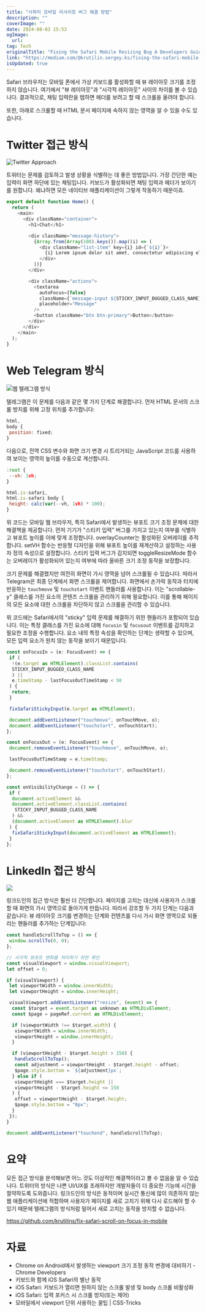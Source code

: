 ```yaml
---
title: "사파리 모바일 리사이징 버그 해결 방법"
description: ""
coverImage: ""
date: 2024-08-03 15:53
ogImage:
  url:
tag: Tech
originalTitle: "Fixing the Safari Mobile Resizing Bug A Developers Guide"
link: "https://medium.com/@krutilin.sergey.ks/fixing-the-safari-mobile-resizing-bug-a-developers-guide-6568f933cde0"
isUpdated: true
---
```


Safari 브라우저는 모바일 폰에서 가상 키보드를 활성화할 때 뷰 레이아웃 크기를 조정하지 않습니다. 여기에서 "뷰 레이아웃"과 "시각적 레이아웃" 사이의 차이를 볼 수 있습니다. 결과적으로, 채팅 입력란을 탭하면 헤더를 보려고 할 때 스크롤을 올려야 합니다.

또한, 아래로 스크롤할 때 HTML 문서 페이지에 속하지 않는 영역을 알 수 있을 수도 있습니다.

# Twitter 접근 방식

![Twitter Approach](https://miro.medium.com/v2/resize:fit:436/1*Dj_5lZ32Ok-VuR-h2_maGg.gif)

<!-- seedividend - 사각형 -->

<ins class="adsbygoogle"
     style="display:block"
     data-ad-client="ca-pub-4877378276818686"
     data-ad-slot="1898504329"
     data-ad-format="auto"
     data-full-width-responsive="true"></ins>

<script>
     (adsbygoogle = window.adsbygoogle || []).push({});
</script>

트위터는 문제를 검토하고 발생 상황을 식별하는 데 좋은 방법입니다. 가장 간단한 예는 입력이 화면 하단에 있는 채팅입니다. 키보드가 활성화되면 채팅 입력과 헤더가 보이기를 원합니다. 왜냐하면 모든 네이티브 애플리케이션이 그렇게 작동하기 때문이죠.

```js
export default function Home() {
  return (
    <main>
      <div className="container">
        <h1>Chat</h1>

        <div className="message-history">
          {Array.from(Array(100).keys()).map((i) => (
            <div className="list-item" key={i} id={`${i}`}>
              {i} Lorem ipsum dolor sit amet, consectetur adipiscing elit. Donec
            </div>
          ))}
        </div>

        <div className="actions">
          <textarea
            autoFocus={false}
            className={`message-input ${STICKY_INPUT_BUGGED_CLASS_NAME}`}
            placeholder="Message"
          />
          <button className="btn btn-primary">Button</button>
        </div>
      </div>
    </main>
  );
}
```

# Web Telegram 방식

![웹 텔레그램 방식](https://miro.medium.com/v2/resize:fit:436/1*7-qPiF5kXspetxsY40POyA.gif)

<!-- seedividend - 사각형 -->

<ins class="adsbygoogle"
     style="display:block"
     data-ad-client="ca-pub-4877378276818686"
     data-ad-slot="1898504329"
     data-ad-format="auto"
     data-full-width-responsive="true"></ins>

<script>
     (adsbygoogle = window.adsbygoogle || []).push({});
</script>

텔레그램은 이 문제를 다음과 같은 몇 가지 단계로 해결합니다. 먼저 HTML 문서의 스크롤 방지를 위해 고정 위치를 추가합니다:

```js
html,
body {
 position: fixed;
}
```

다음으로, 전역 CSS 변수와 화면 크기 변경 시 트리거되는 JavaScript 코드를 사용하여 보이는 영역의 높이를 수동으로 계산합니다.

```js
:root {
 --vh: 1vh;
}

html.is-safari,
html.is-safari body {
 height: calc(var(--vh, 1vh) * 100);
}
```

<!-- seedividend - 사각형 -->

<ins class="adsbygoogle"
     style="display:block"
     data-ad-client="ca-pub-4877378276818686"
     data-ad-slot="1898504329"
     data-ad-format="auto"
     data-full-width-responsive="true"></ins>

<script>
     (adsbygoogle = window.adsbygoogle || []).push({});
</script>

위 코드는 모바일 웹 브라우저, 특히 Safari에서 발생하는 뷰포트 크기 조정 문제에 대한 해결책을 제공합니다. 먼저 기기가 "스티키 입력" 버그를 가지고 있는지 여부를 식별하고 뷰포트 높이를 이에 맞게 조정합니다. overlayCounter는 활성화된 오버레이를 추적합니다. setVH 함수는 반응형 디자인을 위해 뷰포트 높이를 재계산하고 설정하는 사용자 정의 속성으로 설정합니다. 스티키 입력 버그가 감지되면 toggleResizeMode 함수는 오버레이가 활성화되어 있는지 여부에 따라 올바른 크기 조정 동작을 보장합니다.

크기 문제를 해결했지만 여전히 화면이 가시 영역을 넘어 스크롤될 수 있습니다. 따라서 Telegram은 최종 단계에서 화면 스크롤을 제어합니다. 화면에서 손가락 동작과 터치에 반응하는 `touchmove` 및 `touchstart` 이벤트 핸들러를 사용합니다. 이는 "scrollable-y" 클래스를 가진 요소의 콘텐츠 스크롤을 관리하기 위해 필요합니다. 이를 통해 페이지의 모든 요소에 대한 스크롤을 차단하지 않고 스크롤을 관리할 수 있습니다.

<!-- seedividend - 사각형 -->

<ins class="adsbygoogle"
     style="display:block"
     data-ad-client="ca-pub-4877378276818686"
     data-ad-slot="1898504329"
     data-ad-format="auto"
     data-full-width-responsive="true"></ins>

<script>
     (adsbygoogle = window.adsbygoogle || []).push({});
</script>

위 코드에는 Safari에서의 "sticky" 입력 문제를 해결하기 위한 핸들러가 포함되어 있습니다. 이는 특정 클래스를 가진 요소에 대해 `focusin` 및 `focusout` 이벤트를 감지하고 필요한 조정을 수행합니다. 요소 내의 특정 속성을 확인하는 단계는 생략할 수 있으며, 모든 입력 요소가 원치 않는 동작을 보이기 때문입니다.

```js
const onFocusIn = (e: FocusEvent) => {
 if (
  !(e.target as HTMLElement).classList.contains(
  STICKY_INPUT_BUGGED_CLASS_NAME
  ) ||
  e.timeStamp - lastFocusOutTimeStamp < 50
 ) {
  return;
 }

 fixSafariStickyInput(e.target as HTMLElement);

 document.addEventListener("touchmove", onTouchMove, o);
 document.addEventListener("touchstart", onTouchStart);
};

const onFocusOut = (e: FocusEvent) => {
 document.removeEventListener("touchmove", onTouchMove, o);

 lastFocusOutTimeStamp = e.timeStamp;

 document.removeEventListener("touchstart", onTouchStart);
};

const onVisibilityChange = () => {
 if (
  document.activeElement &&
  document.activeElement.classList.contains(
   STICKY_INPUT_BUGGED_CLASS_NAME
  ) &&
  (document.activeElement as HTMLElement).blur
 ) {
  fixSafariStickyInput(document.activeElement as HTMLElement);
 }
};
```

# LinkedIn 접근 방식

<img src="https://miro.medium.com/v2/resize:fit:436/1*FQQffPzH2llfblXOEeC2ww.gif" />

<!-- seedividend - 사각형 -->

<ins class="adsbygoogle"
     style="display:block"
     data-ad-client="ca-pub-4877378276818686"
     data-ad-slot="1898504329"
     data-ad-format="auto"
     data-full-width-responsive="true"></ins>

<script>
     (adsbygoogle = window.adsbygoogle || []).push({});
</script>

링크드인의 접근 방식은 훨씬 더 간단합니다. 페이지를 고치는 대신에 사용자가 스크롤할 때 화면의 가시 영역으로 돌아가게 만듭니다. 따라서 강조할 두 가지 단계는 다음과 같습니다: 뷰 레이아웃 크기를 변경하는 단계와 컨텐츠를 다시 가시 화면 영역으로 되돌리는 핸들러를 추가하는 단계입니다:

```js
const handleScrollToTop = () => {
 window.scrollTo(0, 0);
};

// 시각적 뷰포트 변화를 처리하기 위한 확인
const visualViewport = window.visualViewport;
let offset = 0;

if (visualViewport) {
 let viewportWidth = window.innerWidth;
 let viewportHeight = window.innerHeight;

 visualViewport.addEventListener("resize", (event) => {
  const $target = event.target as unknown as HTMLDivElement;
  const $page = pageRef.current as HTMLDivElement;

  if (viewportWidth !== $target.width) {
   viewportWidth = window.innerWidth;
   viewportHeight = window.innerHeight;
  }

  if (viewportHeight - $target.height > 150) {
   handleScrollToTop();
   const adjustment = viewportHeight - $target.height - offset;
   $page.style.bottom = `${adjustment}px`;
  } else if (
   viewportHeight === $target.height ||
   viewportHeight - $target.height <= 150
  ) {
   offset = viewportHeight - $target.height;
   $page.style.bottom = "0px";
  }
 });
}

document.addEventListener("touchend", handleScrollToTop);
```

# 요약

모든 접근 방식을 분석해보면 어느 것도 이상적인 해결책이라고 볼 수 없음을 알 수 있습니다. 트위터의 방식은 나쁜 UI/UX를 초래하지만 개발자들이 더 중요한 기능에 시간을 절약하도록 도와줍니다. 링크드인의 방식은 동적이며 실시간 통신에 많이 의존하지 않는 웹 애플리케이션에 적합하며 사용자가 페이지를 새로 고치기 위해 다시 로드해야 할 수 있기 때문에 텔레그램의 방식처럼 밀어서 새로 고치는 동작을 방지할 수 없습니다.

<!-- seedividend - 사각형 -->

<ins class="adsbygoogle"
     style="display:block"
     data-ad-client="ca-pub-4877378276818686"
     data-ad-slot="1898504329"
     data-ad-format="auto"
     data-full-width-responsive="true"></ins>

<script>
     (adsbygoogle = window.adsbygoogle || []).push({});
</script>

https://github.com/krutilins/fix-safari-scroll-on-focus-in-mobile

# 자료

- Chrome on Android에서 발생하는 viewport 크기 조정 동작 변경에 대비하기 - Chrome Developers
- 키보드와 함께 iOS Safari의 별난 동작
- iOS Safari: 키보드가 열리면 원하지 않는 스크롤 발생 및 body 스크롤 비활성화
- iOS Safari: 입력 포커스 시 스크롤 방지(또는 제어)
- 모바일에서 viewport 단위 사용하는 꿀팁 | CSS-Tricks
